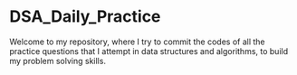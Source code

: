 # DSA_Daily_Practice
Welcome to my repository, where I try to commit the codes of all the practice questions that I attempt in data structures and algorithms, to build my problem solving skills.
